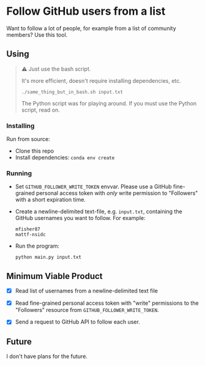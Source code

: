 # Follow GitHub users from a list

Want to follow a lot of people, for example from a list of community members? Use this
tool.


## Using

> :warning: Just use the bash script.
>
> It's more efficient, doesn't require installing dependencies, etc.
>
> ```
> ./same_thing_but_in_bash.sh input.txt
> ```
>
> The Python script was for playing around. If you must use the Python script, read on.


### Installing

Run from source:

* Clone this repo
* Install dependencies: `conda env create`


### Running

* Set `GITHUB_FOLLOWER_WRITE_TOKEN` envvar. Please use a GitHub fine-grained personal
  access token with _only_ write permission to "Followers" with a short expiration time.

* Create a newline-delimited text-file, e.g. `input.txt`, containing the GitHub
  usernames you want to follow. For example:

  ```
  mfisher87
  mattf-nsidc
  ```

* Run the program:

  ```
  python main.py input.txt
  ```


## Minimum Viable Product

- [x] Read list of usernames from a newline-delimited text file
- [x] Read fine-grained personal access token with "write" permissions to the "Followers"
  resource from `GITHUB_FOLLOWER_WRITE_TOKEN`.
- [x] Send a request to GitHub API to follow each user.


## Future

I don't have plans for the future.
